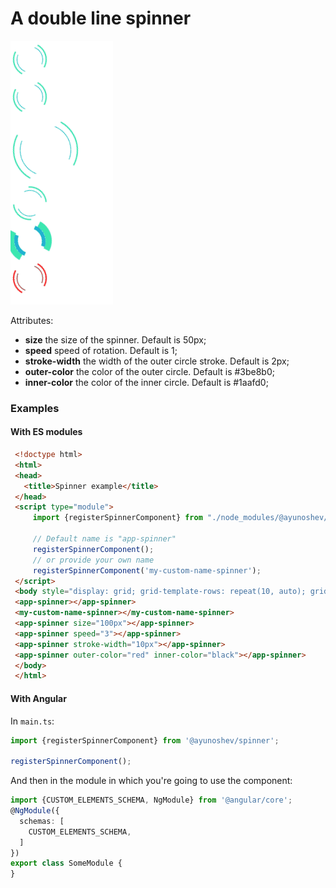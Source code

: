 # A double line spinner

![Spinner demo](demo/demo.gif)

Attributes:
* **size** the size of the spinner. Default is 50px;
* **speed** speed of rotation. Default is 1;
* **stroke-width** the width of the outer circle stroke. Default is 2px;
* **outer-color** the color of the outer circle. Default is #3be8b0;
* **inner-color** the color of the inner circle. Default is #1aafd0;

### Examples

#### With ES modules
```html
 <!doctype html>
 <html>
 <head>
   <title>Spinner example</title>
 </head>
 <script type="module">
     import {registerSpinnerComponent} from "./node_modules/@ayunoshev/spinner/dist/index.js";
 
     // Default name is "app-spinner"
     registerSpinnerComponent();
     // or provide your own name
     registerSpinnerComponent('my-custom-name-spinner');
 </script>
 <body style="display: grid; grid-template-rows: repeat(10, auto); grid-gap: 10px">
 <app-spinner></app-spinner>
 <my-custom-name-spinner></my-custom-name-spinner>
 <app-spinner size="100px"></app-spinner>
 <app-spinner speed="3"></app-spinner>
 <app-spinner stroke-width="10px"></app-spinner>
 <app-spinner outer-color="red" inner-color="black"></app-spinner>
 </body>
 </html>
```

#### With Angular
In `main.ts`: 
```typescript
import {registerSpinnerComponent} from '@ayunoshev/spinner';

registerSpinnerComponent();
```

And then in the module in which you're going to use the component:
```typescript
import {CUSTOM_ELEMENTS_SCHEMA, NgModule} from '@angular/core';
@NgModule({
  schemas: [
    CUSTOM_ELEMENTS_SCHEMA,
  ]
})
export class SomeModule {
}
```
